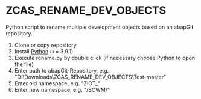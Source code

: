 # ZCAS_RENAME_DEV_OBJECTS

Python script to rename multiple development objects based on an abapGit repository.

1. Clone or copy repository
2. Install <a href="https://www.python.org/downloads/" target="_blank">Python</a> (>= 3.9.1)
3. Execute rename.py by double click (if necessary choose Python to open the file)
4. Enter path to abapGit-Repository, e.g. "D:\Downloads\ZCAS_RENAME_DEV_OBJECTS\Test-master"
5. Enter old namespace, e.g. "ZIOT_"
6. Enter new namespace, e.g. "/SCWM/"
